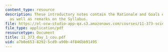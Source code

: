 ```yaml
---
content_type: resource
description: These introductory notes contain the Rationale and Goals of the Course,
  as well as remarks on the Syllabus.
file: https://ol-ocw-studio-app-qa.s3.amazonaws.com/courses/11-373-science-politics-and-environmental-policy-fall-2004/a7b0e65382925cd9a90b4f846bb91495_11_373_day_1_cou.pdf
file_type: application/pdf
resourcetype: Document
title: 11_373_day_1_cou.pdf
uid: a7b0e653-8292-5cd9-a90b-4f846bb91495
---
```


